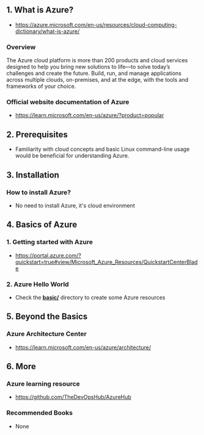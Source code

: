 ## 1. What is Azure?

- https://azure.microsoft.com/en-us/resources/cloud-computing-dictionary/what-is-azure/

### Overview

The Azure cloud platform is more than 200 products and cloud services designed to help you bring new solutions to life—to solve today’s challenges and create the future. Build, run, and manage applications across multiple clouds, on-premises, and at the edge, with the tools and frameworks of your choice.


### Official website documentation of Azure

- https://learn.microsoft.com/en-us/azure/?product=popular

## 2. Prerequisites

- Familiarity with cloud concepts and basic Linux command-line usage would be beneficial for understanding Azure.

## 3. Installation

### How to install Azure?

- No need to install Azure, it's cloud environment

## 4. Basics of Azure

### 1. Getting started with Azure

- https://portal.azure.com/?quickstart=true#view/Microsoft_Azure_Resources/QuickstartCenterBlade

### 2. Azure Hello World

- Check the [**basic/**](./basic/) directory to create some Azure resources

## 5. Beyond the Basics

### Azure Architecture Center

- https://learn.microsoft.com/en-us/azure/architecture/

## 6. More

### Azure learning resource

- https://github.com/TheDevOpsHub/AzureHub

### Recommended Books

- None
